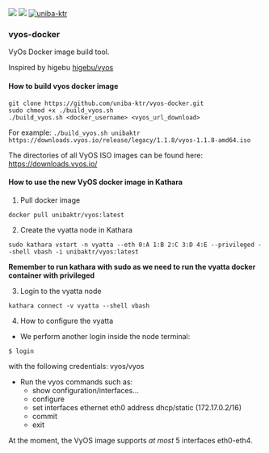 [![](https://images.microbadger.com/badges/version/unibaktr/vyos.svg)](https://hub.docker.com/r/unibaktr/vyos)
[![](https://images.microbadger.com/badges/image/unibaktr/vyos.svg)](https://hub.docker.com/r/unibaktr/vyos)
[![uniba-ktr](https://circleci.com/gh/uniba-ktr/vyos-docker.svg?style=svg)](https://hub.docker.com/r/unibaktr/vyos)

### vyos-docker
VyOs Docker image build tool.

Inspired by higebu [higebu/vyos](https://www.higebu.com/blog/2014/12/09/vyos-docker-image/)

#### How to build vyos docker image

```
git clone https://github.com/uniba-ktr/vyos-docker.git
sudo chmod +x ./build_vyos.sh
./build_vyos.sh <docker_username> <vyos_url_download>
```
For example:
`./build_vyos.sh unibaktr https://downloads.vyos.io/release/legacy/1.1.8/vyos-1.1.8-amd64.iso`

The directories of all VyOS ISO images can be found here: https://downloads.vyos.io/

#### How to use the new VyOS docker image in Kathara
1. Pull docker image
  ```
  docker pull unibaktr/vyos:latest
  ```
2. Create the vyatta node in Kathara
  ```
  sudo kathara vstart -n vyatta --eth 0:A 1:B 2:C 3:D 4:E --privileged --shell vbash -i unibaktr/vyos:latest
  ```
  **Remember to run kathara with sudo as we need to run the vyatta docker container with privileged**

3. Login to the vyatta node
  ```
  kathara connect -v vyatta --shell vbash
  ```

4. How to configure the vyatta
  - We perform another login inside the node terminal:
  ```
  $ login
  ```
  with the following credentials: vyos/vyos
  - Run the vyos commands such as:
    - show configuration/interfaces...
    - configure
    - set interfaces ethernet eth0 address dhcp/static (172.17.0.2/16)
    - commit
    - exit

 At the moment, the VyOS image supports *at most* 5 interfaces eth0-eth4.
